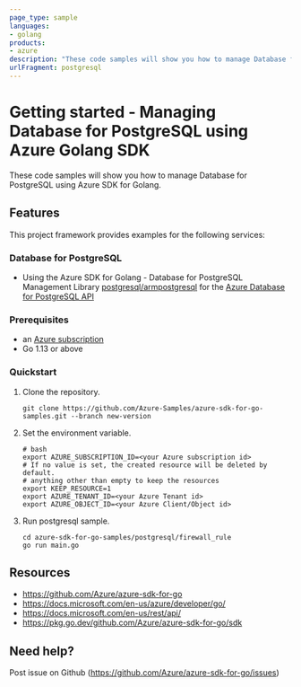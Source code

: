 ```yaml
---
page_type: sample
languages:
- golang
products:
- azure
description: "These code samples will show you how to manage Database for PostgreSQL using Azure SDK for Golang."
urlFragment: postgresql
---
```


# Getting started - Managing Database for PostgreSQL using Azure Golang SDK

These code samples will show you how to manage Database for PostgreSQL using Azure SDK for Golang.

## Features

This project framework provides examples for the following services:

### Database for PostgreSQL
* Using the Azure SDK for Golang - Database for PostgreSQL Management Library [postgresql/armpostgresql](https://pkg.go.dev/github.com/Azure/azure-sdk-for-go/sdk/resourcemanager/postgresql/armpostgresql) for the [Azure Database for PostgreSQL API](https://docs.microsoft.com/en-us/rest/api/postgresql/)

### Prerequisites
* an [Azure subscription](https://azure.microsoft.com)
* Go 1.13 or above

### Quickstart

1. Clone the repository.

    ```
    git clone https://github.com/Azure-Samples/azure-sdk-for-go-samples.git --branch new-version
    ```
2. Set the environment variable.

   ```
   # bash
   export AZURE_SUBSCRIPTION_ID=<your Azure subscription id> 
   # If no value is set, the created resource will be deleted by default.
   # anything other than empty to keep the resources
   export KEEP_RESOURCE=1 
   export AZURE_TENANT_ID=<your Azure Tenant id>          
   export AZURE_OBJECT_ID=<your Azure Client/Object id> 
   ```

3. Run postgresql sample.

    ```
    cd azure-sdk-for-go-samples/postgresql/firewall_rule
    go run main.go
    ```
   
## Resources

- https://github.com/Azure/azure-sdk-for-go
- https://docs.microsoft.com/en-us/azure/developer/go/
- https://docs.microsoft.com/en-us/rest/api/
- https://pkg.go.dev/github.com/Azure/azure-sdk-for-go/sdk

## Need help?

Post issue on Github (https://github.com/Azure/azure-sdk-for-go/issues)
